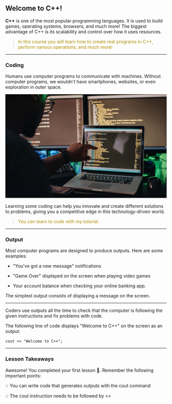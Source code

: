 Welcome to C++!
---
__C++__ is one of the most popular programming languages.
It is used to build games, operating systems, browsers, and much more!
The biggest advantage of C++ is its scalability and control over how it uses resources.

> <font color="#AE8E00">In this course you will learn how to create real programs in C++, perform various operations, and much more!</font>

 ---
 ### Coding

 Humans use computer programs to communicate with machines. Without computer programs, we wouldn't have smartphones, websites, or even exploration in outer space.

 <img src="Basic_Concepts_images\coding.jpg" width="576" height = "324">

 Learning some coding can help you innovate and create different solutions to problems, giving you a competitive edge in this technology-driven world. 

 > <font color="#AE8E00">You can learn to code with my tutorial.</font>

  ---

### Output

Most computer programs are designed to produce outputs. Here are some examples:

- "You've got a new message" notifications

- "Game Over" displayed on the screen when playing video games

- Your account balance when checking your online banking app.

The simplest output consists of displaying a message on the screen.

---

Coders use outputs all the time to check that the computer is following the given instructions and fix problems with code.

The following line of code displays "Welcome to C++" on the screen as an output:
```
cout << "Welcome to C++";
```

---

### Lesson Takeaways
Awesome! You completed your first lesson 🚀. Remember the following important points:

💡 You can write code that generates outputs with the cout command

💡 The cout instruction needs to be followed by <<
